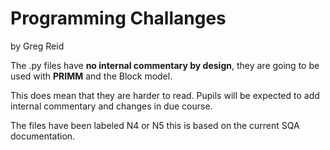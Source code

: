 # Programming Challanges 
by Greg Reid

The .py files have **no internal commentary by design**, they are going to be used with **PRIMM** and the Block model.

This does mean that they are harder to read. Pupils will be expected to add internal commentary and changes in due course.

The files have been labeled N4 or N5 this is based on the current SQA documentation.